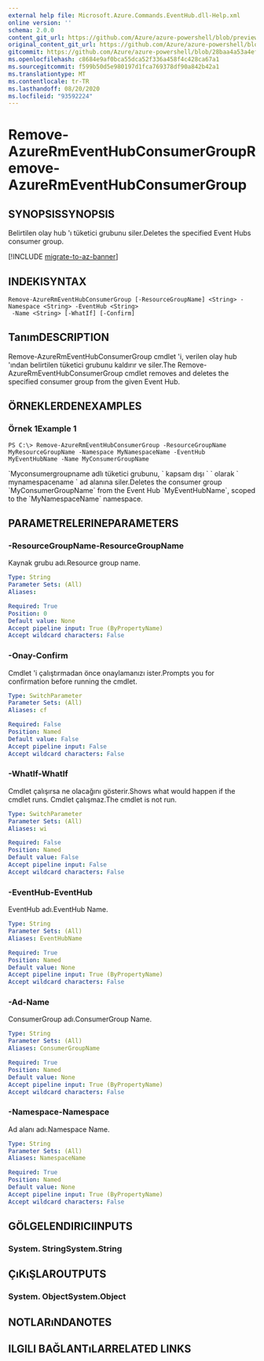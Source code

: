 ```yaml
---
external help file: Microsoft.Azure.Commands.EventHub.dll-Help.xml
online version: ''
schema: 2.0.0
content_git_url: https://github.com/Azure/azure-powershell/blob/preview/src/ResourceManager/EventHub/Commands.EventHub/help/Remove-AzureRmEventHubConsumerGroup.md
original_content_git_url: https://github.com/Azure/azure-powershell/blob/preview/src/ResourceManager/EventHub/Commands.EventHub/help/Remove-AzureRmEventHubConsumerGroup.md
gitcommit: https://github.com/Azure/azure-powershell/blob/28baa4a53a4efceb1197c032a8db08e199f0858d
ms.openlocfilehash: c8684e9af0bca55dca52f336a458f4c428ca67a1
ms.sourcegitcommit: f599b50d5e980197d1fca769378df90a842b42a1
ms.translationtype: MT
ms.contentlocale: tr-TR
ms.lasthandoff: 08/20/2020
ms.locfileid: "93592224"
---
```

# <span data-ttu-id="74534-101">Remove-AzureRmEventHubConsumerGroup</span><span class="sxs-lookup"><span data-stu-id="74534-101">Remove-AzureRmEventHubConsumerGroup</span></span>

## <span data-ttu-id="74534-102">SYNOPSIS</span><span class="sxs-lookup"><span data-stu-id="74534-102">SYNOPSIS</span></span>
<span data-ttu-id="74534-103">Belirtilen olay hub 'ı tüketici grubunu siler.</span><span class="sxs-lookup"><span data-stu-id="74534-103">Deletes the specified Event Hubs consumer group.</span></span>

[!INCLUDE [migrate-to-az-banner](../../includes/migrate-to-az-banner.md)]

## <span data-ttu-id="74534-104">INDEKI</span><span class="sxs-lookup"><span data-stu-id="74534-104">SYNTAX</span></span>

```
Remove-AzureRmEventHubConsumerGroup [-ResourceGroupName] <String> -Namespace <String> -EventHub <String>
 -Name <String> [-WhatIf] [-Confirm]
```

## <span data-ttu-id="74534-105">Tanım</span><span class="sxs-lookup"><span data-stu-id="74534-105">DESCRIPTION</span></span>
<span data-ttu-id="74534-106">Remove-AzureRmEventHubConsumerGroup cmdlet 'i, verilen olay hub 'ından belirtilen tüketici grubunu kaldırır ve siler.</span><span class="sxs-lookup"><span data-stu-id="74534-106">The Remove-AzureRmEventHubConsumerGroup cmdlet removes and deletes the specified consumer group from the given Event Hub.</span></span>

## <span data-ttu-id="74534-107">ÖRNEKLERDEN</span><span class="sxs-lookup"><span data-stu-id="74534-107">EXAMPLES</span></span>

### <span data-ttu-id="74534-108">Örnek 1</span><span class="sxs-lookup"><span data-stu-id="74534-108">Example 1</span></span>
```
PS C:\> Remove-AzureRmEventHubConsumerGroup -ResourceGroupName MyResourceGroupName -Namespace MyNamespaceName -EventHub MyEventHubName -Name MyConsumerGroupName
```

<span data-ttu-id="74534-109">\`Myconsumergroupname adlı tüketici grubunu, \` kapsam dışı \` \` olarak \` mynamespacename \` ad alanına siler.</span><span class="sxs-lookup"><span data-stu-id="74534-109">Deletes the consumer group \`MyConsumerGroupName\` from the Event Hub \`MyEventHubName\`, scoped to the \`MyNamespaceName\` namespace.</span></span>

## <span data-ttu-id="74534-110">PARAMETRELERINE</span><span class="sxs-lookup"><span data-stu-id="74534-110">PARAMETERS</span></span>

### <span data-ttu-id="74534-111">-ResourceGroupName</span><span class="sxs-lookup"><span data-stu-id="74534-111">-ResourceGroupName</span></span>
<span data-ttu-id="74534-112">Kaynak grubu adı.</span><span class="sxs-lookup"><span data-stu-id="74534-112">Resource group name.</span></span>

```yaml
Type: String
Parameter Sets: (All)
Aliases: 

Required: True
Position: 0
Default value: None
Accept pipeline input: True (ByPropertyName)
Accept wildcard characters: False
```

### <span data-ttu-id="74534-113">-Onay</span><span class="sxs-lookup"><span data-stu-id="74534-113">-Confirm</span></span>
<span data-ttu-id="74534-114">Cmdlet 'i çalıştırmadan önce onaylamanızı ister.</span><span class="sxs-lookup"><span data-stu-id="74534-114">Prompts you for confirmation before running the cmdlet.</span></span>

```yaml
Type: SwitchParameter
Parameter Sets: (All)
Aliases: cf

Required: False
Position: Named
Default value: False
Accept pipeline input: False
Accept wildcard characters: False
```

### <span data-ttu-id="74534-115">-WhatIf</span><span class="sxs-lookup"><span data-stu-id="74534-115">-WhatIf</span></span>
<span data-ttu-id="74534-116">Cmdlet çalışırsa ne olacağını gösterir.</span><span class="sxs-lookup"><span data-stu-id="74534-116">Shows what would happen if the cmdlet runs.</span></span>
<span data-ttu-id="74534-117">Cmdlet çalışmaz.</span><span class="sxs-lookup"><span data-stu-id="74534-117">The cmdlet is not run.</span></span>

```yaml
Type: SwitchParameter
Parameter Sets: (All)
Aliases: wi

Required: False
Position: Named
Default value: False
Accept pipeline input: False
Accept wildcard characters: False
```

### <span data-ttu-id="74534-118">-EventHub</span><span class="sxs-lookup"><span data-stu-id="74534-118">-EventHub</span></span>
<span data-ttu-id="74534-119">EventHub adı.</span><span class="sxs-lookup"><span data-stu-id="74534-119">EventHub Name.</span></span>

```yaml
Type: String
Parameter Sets: (All)
Aliases: EventHubName

Required: True
Position: Named
Default value: None
Accept pipeline input: True (ByPropertyName)
Accept wildcard characters: False
```

### <span data-ttu-id="74534-120">-Ad</span><span class="sxs-lookup"><span data-stu-id="74534-120">-Name</span></span>
<span data-ttu-id="74534-121">ConsumerGroup adı.</span><span class="sxs-lookup"><span data-stu-id="74534-121">ConsumerGroup Name.</span></span>

```yaml
Type: String
Parameter Sets: (All)
Aliases: ConsumerGroupName

Required: True
Position: Named
Default value: None
Accept pipeline input: True (ByPropertyName)
Accept wildcard characters: False
```

### <span data-ttu-id="74534-122">-Namespace</span><span class="sxs-lookup"><span data-stu-id="74534-122">-Namespace</span></span>
<span data-ttu-id="74534-123">Ad alanı adı.</span><span class="sxs-lookup"><span data-stu-id="74534-123">Namespace Name.</span></span>

```yaml
Type: String
Parameter Sets: (All)
Aliases: NamespaceName

Required: True
Position: Named
Default value: None
Accept pipeline input: True (ByPropertyName)
Accept wildcard characters: False
```

## <span data-ttu-id="74534-124">GÖLGELENDIRICI</span><span class="sxs-lookup"><span data-stu-id="74534-124">INPUTS</span></span>

### <span data-ttu-id="74534-125">System. String</span><span class="sxs-lookup"><span data-stu-id="74534-125">System.String</span></span>

## <span data-ttu-id="74534-126">ÇıKıŞLAR</span><span class="sxs-lookup"><span data-stu-id="74534-126">OUTPUTS</span></span>

### <span data-ttu-id="74534-127">System. Object</span><span class="sxs-lookup"><span data-stu-id="74534-127">System.Object</span></span>

## <span data-ttu-id="74534-128">NOTLARıNDA</span><span class="sxs-lookup"><span data-stu-id="74534-128">NOTES</span></span>

## <span data-ttu-id="74534-129">ILGILI BAĞLANTıLAR</span><span class="sxs-lookup"><span data-stu-id="74534-129">RELATED LINKS</span></span>

